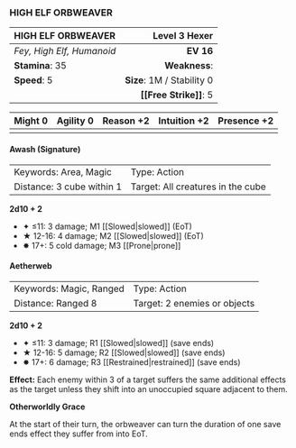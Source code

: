 ### HIGH ELF ORBWEAVER

| HIGH ELF ORBWEAVER        |          **Level 3 Hexer** |
| :------------------------ | -------------------------: |
| *Fey, High Elf, Humanoid* |                  **EV 16** |
| **Stamina**: 35           |              **Weakness**: |
| **Speed**: 5              | **Size**: 1M / Stability 0 |
|                           |     **[[Free Strike]]**: 5 |

| **Might** 0 | **Agility** 0 | **Reason** +2 | **Intuition** +2 | **Presence** +2 |
| ----------- | ------------- | ------------- | ---------------- | --------------- |
|             |               |               |                  |                 |

#### Awash (Signature)

|                           |                                   |
| :------------------------ | :-------------------------------- |
| Keywords: Area, Magic     | Type: Action                      |
| Distance: 3 cube within 1 | Target: All creatures in the cube |

**2d10 + 2**

- ✦ ≤11: 3 damage; M1 [[Slowed|slowed]] (EoT)
- ★ 12-16: 4 damage; M2 [[Slowed|slowed]] (EoT)
- ✸ 17+: 5 cold damage; M3 [[Prone|prone]]

#### Aetherweb

|                         |                              |
| :---------------------- | :--------------------------- |
| Keywords: Magic, Ranged | Type: Action                 |
| Distance: Ranged 8      | Target: 2 enemies or objects |

**2d10 + 2**

- ✦ ≤11: 3 damage; R1 [[Slowed|slowed]] (save ends)
- ★ 12-16: 5 damage; R2 [[Slowed|slowed]] (save ends)
- ✸ 17+: 6 damage; R3 [[Restrained|restrained]] (save ends)

**Effect:** Each enemy within 3 of a target suffers the same additional effects as the target unless they shift into an unoccupied square adjacent to them.

**Otherworldly Grace**

At the start of their turn, the orbweaver can turn the duration of one save ends effect they suffer from into EoT.
